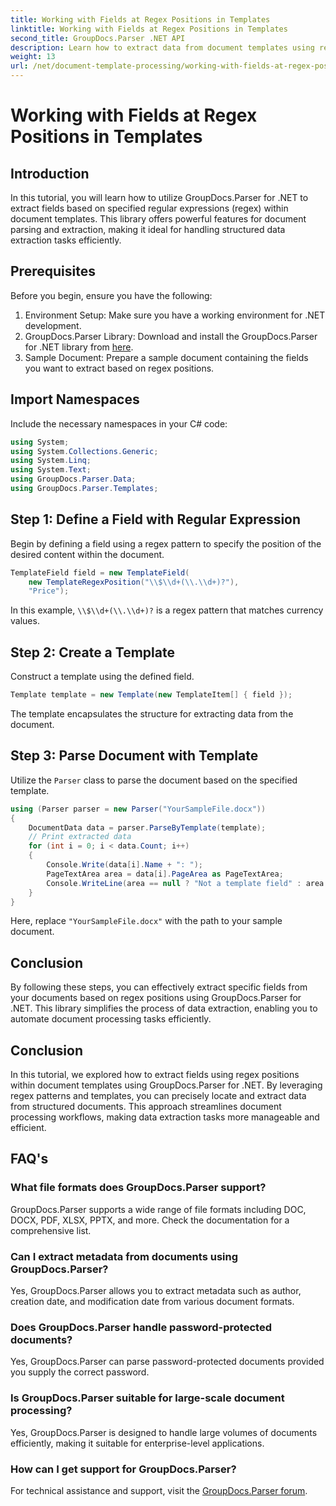 ```yaml
---
title: Working with Fields at Regex Positions in Templates
linktitle: Working with Fields at Regex Positions in Templates
second_title: GroupDocs.Parser .NET API
description: Learn how to extract data from document templates using regex positions with GroupDocs.Parser for .NET. Automate your data extraction tasks efficiently.
weight: 13
url: /net/document-template-processing/working-with-fields-at-regex-positions-in-templates/
---
```


# Working with Fields at Regex Positions in Templates

## Introduction
In this tutorial, you will learn how to utilize GroupDocs.Parser for .NET to extract fields based on specified regular expressions (regex) within document templates. This library offers powerful features for document parsing and extraction, making it ideal for handling structured data extraction tasks efficiently.
## Prerequisites
Before you begin, ensure you have the following:
1. Environment Setup: Make sure you have a working environment for .NET development.
2. GroupDocs.Parser Library: Download and install the GroupDocs.Parser for .NET library from [here](https://releases.groupdocs.com/parser/net/).
3. Sample Document: Prepare a sample document containing the fields you want to extract based on regex positions.

## Import Namespaces
Include the necessary namespaces in your C# code:
```csharp
using System;
using System.Collections.Generic;
using System.Linq;
using System.Text;
using GroupDocs.Parser.Data;
using GroupDocs.Parser.Templates;
```
## Step 1: Define a Field with Regular Expression
Begin by defining a field using a regex pattern to specify the position of the desired content within the document.
```csharp
TemplateField field = new TemplateField(
    new TemplateRegexPosition("\\$\\d+(\\.\\d+)?"),
    "Price");
```
In this example, `\\$\\d+(\\.\\d+)?` is a regex pattern that matches currency values.
## Step 2: Create a Template
Construct a template using the defined field.
```csharp
Template template = new Template(new TemplateItem[] { field });
```
The template encapsulates the structure for extracting data from the document.
## Step 3: Parse Document with Template
Utilize the `Parser` class to parse the document based on the specified template.
```csharp
using (Parser parser = new Parser("YourSampleFile.docx"))
{
    DocumentData data = parser.ParseByTemplate(template);
    // Print extracted data
    for (int i = 0; i < data.Count; i++)
    {
        Console.Write(data[i].Name + ": ");
        PageTextArea area = data[i].PageArea as PageTextArea;
        Console.WriteLine(area == null ? "Not a template field" : area.Text);
    }
}
```
Here, replace `"YourSampleFile.docx"` with the path to your sample document.

## Conclusion
By following these steps, you can effectively extract specific fields from your documents based on regex positions using GroupDocs.Parser for .NET. This library simplifies the process of data extraction, enabling you to automate document processing tasks efficiently.

## Conclusion
In this tutorial, we explored how to extract fields using regex positions within document templates using GroupDocs.Parser for .NET. By leveraging regex patterns and templates, you can precisely locate and extract data from structured documents. This approach streamlines document processing workflows, making data extraction tasks more manageable and efficient.

## FAQ's
### What file formats does GroupDocs.Parser support?
GroupDocs.Parser supports a wide range of file formats including DOC, DOCX, PDF, XLSX, PPTX, and more. Check the documentation for a comprehensive list.
### Can I extract metadata from documents using GroupDocs.Parser?
Yes, GroupDocs.Parser allows you to extract metadata such as author, creation date, and modification date from various document formats.
### Does GroupDocs.Parser handle password-protected documents?
Yes, GroupDocs.Parser can parse password-protected documents provided you supply the correct password.
### Is GroupDocs.Parser suitable for large-scale document processing?
Yes, GroupDocs.Parser is designed to handle large volumes of documents efficiently, making it suitable for enterprise-level applications.
### How can I get support for GroupDocs.Parser?
For technical assistance and support, visit the [GroupDocs.Parser forum](https://forum.groupdocs.com/c/parser/17).

